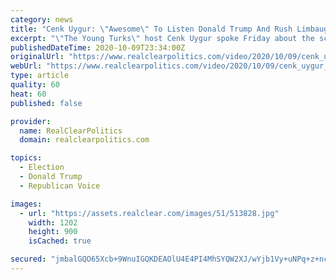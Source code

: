 ```yaml
---
category: news
title: "Cenk Uygur: \"Awesome\" To Listen Donald Trump And Rush Limbaugh Cry About FOX News"
excerpt: "\"The Young Turks\" host Cenk Uygur spoke Friday about the schadenfreude of listening to Donald Trump complain about FOX News during an interview with Rush Limbaugh. \"He complains about everything, he will not stop crying,"
publishedDateTime: 2020-10-09T23:34:00Z
originalUrl: "https://www.realclearpolitics.com/video/2020/10/09/cenk_uygur_awesome_to_listen_donald_trump_and_rush_limbaugh_cry_about_fox_news.html#!"
webUrl: "https://www.realclearpolitics.com/video/2020/10/09/cenk_uygur_awesome_to_listen_donald_trump_and_rush_limbaugh_cry_about_fox_news.html#!"
type: article
quality: 60
heat: 60
published: false

provider:
  name: RealClearPolitics
  domain: realclearpolitics.com

topics:
  - Election
  - Donald Trump
  - Republican Voice

images:
  - url: "https://assets.realclear.com/images/51/513828.jpg"
    width: 1202
    height: 900
    isCached: true

secured: "jmbalGQO65Xcb+9WnuIGQKDEAOlU4E4PI4MhSYQW2XJ/wYjb1Vy+uNPq+z+ncb0qX6B6RVHG/fBca9mYRZGWYYJXpDBjaUV9kHrrRC+2zbXAx27nrw7rS7o9TduGGHbOUlWlHxGE+64HNy3wB8c/iSrDMhGOkSczmF/y8kA1VJDsNUAvgJbr5T0Cw0HlPEjZypGsJWv9kyjXdwnZiEU4lV9DhTLIBkxZAiiZOfuseTxdyxFQ+cTjzkKyFjpMQp57XHyf0xf+o7b3TYla2fvOcI5IjjW2n533fdYSTjoXC3nKBAmc6iTCV/AKB650D0an+LIoI8twdpBWNDGotrRcHQfOYyn7Gv2OGzYFNLGymiw=;bVHnzElxYak1Rxehi8r02Q=="
---
```


